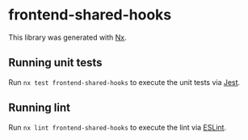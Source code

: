 # frontend-shared-hooks

This library was generated with [Nx](https://nx.dev).

## Running unit tests

Run `nx test frontend-shared-hooks` to execute the unit tests via [Jest](https://jestjs.io).

## Running lint

Run `nx lint frontend-shared-hooks` to execute the lint via [ESLint](https://eslint.org/).
